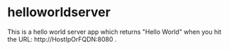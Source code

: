 # helloworldserver

This is a hello world server app which returns "Hello World" when you hit the URL: http://HostIpOrFQDN:8080 .
